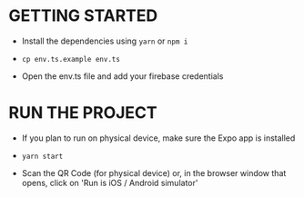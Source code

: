 # GETTING STARTED

- Install the dependencies using `yarn` or `npm i`

- `cp env.ts.example env.ts`

- Open the env.ts file and add your firebase credentials

# RUN THE PROJECT

- If you plan to run on physical device, make sure the Expo app is installed

- `yarn start`

- Scan the QR Code (for physical device) or, in the browser window that opens, click on 'Run is iOS / Android simulator'
